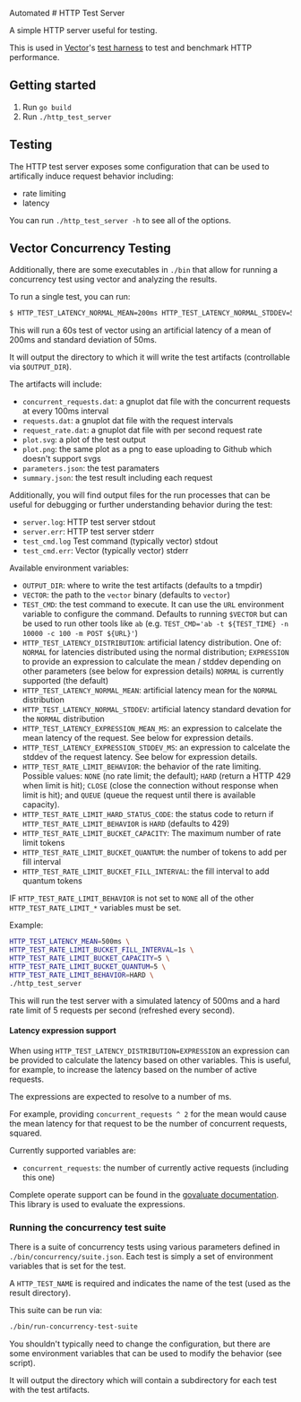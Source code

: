 Automated # HTTP Test Server

A simple HTTP server useful for testing.

This is used in [Vector]'s [test harness] to test and benchmark HTTP performance.

## Getting started

1. Run `go build`
2. Run `./http_test_server`

## Testing

The HTTP test server exposes some configuration that can be used to artifically
induce request behavior including:

* rate limiting
* latency

You can run `./http_test_server -h` to see all of the options.

## Vector Concurrency Testing

Additionally, there are some executables in `./bin` that allow for running
a concurrency test using vector and analyzing the results.

To run a single test, you can run:

```bash
$ HTTP_TEST_LATENCY_NORMAL_MEAN=200ms HTTP_TEST_LATENCY_NORMAL_STDDEV=50ms TEST_TIME=60 ./bin/run-concurrency-test
```

This will run a 60s test of vector using an artificial latency of a mean of
200ms and standard deviation of 50ms.

It will output the directory to which it will write the test artifacts
(controllable via `$OUTPUT_DIR`).

The artifacts will include:

* `concurrent_requests.dat`: a gnuplot dat file with the concurrent requests at
  every 100ms interval
* `requests.dat`: a gnuplot dat file with the request intervals
* `request_rate.dat`: a gnuplot dat file with per second request rate
* `plot.svg`: a plot of the test output
* `plot.png`: the same plot as a png to ease uploading to Github
  which doesn't support svgs
* `parameters.json`: the test paramaters
* `summary.json`: the test result including each request

Additionally, you will find output files for the run processes that can be
useful for debugging or further understanding behavior during the test:

* `server.log`: HTTP test server stdout
* `server.err`: HTTP test server stderr
* `test_cmd.log` Test command (typically vector) stdout
* `test_cmd.err`: Vector (typically vector) stderr

Available environment variables:

* `OUTPUT_DIR`: where to write the test artifacts (defaults to a tmpdir)
* `VECTOR`: the path to the `vector` binary (defaults to `vector`)
* `TEST_CMD`: the test command to execute. It can use the `URL` environment
  variable to configure the command. Defaults to running `$VECTOR` but can be
  used to run other tools like `ab` (e.g. `TEST_CMD='ab -t ${TEST_TIME} -n 10000
  -c 100 -m POST ${URL}'`)
* `HTTP_TEST_LATENCY_DISTRIBUTION`: artificial latency distribution. One of:
  `NORMAL` for latencies distributed using the normal distribution; `EXPRESSION`
  to provide an expression to calculate the mean / stddev depending on other
  parameters (see below for expression details)
  `NORMAL` is currently supported (the default)
* `HTTP_TEST_LATENCY_NORMAL_MEAN`: artificial latency mean for the `NORMAL`
  distribution
* `HTTP_TEST_LATENCY_NORMAL_STDDEV`: artificial latency standard devation for
  the `NORMAL` distribution
* `HTTP_TEST_LATENCY_EXPRESSION_MEAN_MS`: an expression to calcelate the mean
  latency of the request. See below for expression details.
* `HTTP_TEST_LATENCY_EXPRESSION_STDDEV_MS`: an expression to calcelate the
  stddev of the request latency. See below for expression details.
* `HTTP_TEST_RATE_LIMIT_BEHAVIOR`: the behavior of the rate limiting. Possible
  values: `NONE` (no rate limit; the default); `HARD` (return a HTTP 429 when
  limit is hit); `CLOSE` (close the connection without response when limit is
  hit); and `QUEUE` (queue the request until there is available capacity).
* `HTTP_TEST_RATE_LIMIT_HARD_STATUS_CODE`: the status code to return if
  `HTTP_TEST_RATE_LIMIT_BEHAVIOR` is `HARD` (defaults to 429)
* `HTTP_TEST_RATE_LIMIT_BUCKET_CAPACITY`: The maximum number of rate limit
  tokens
* `HTTP_TEST_RATE_LIMIT_BUCKET_QUANTUM`: the number of tokens to add per fill
  interval
* `HTTP_TEST_RATE_LIMIT_BUCKET_FILL_INTERVAL`: the fill interval to add quantum
  tokens

IF `HTTP_TEST_RATE_LIMIT_BEHAVIOR` is not set to `NONE` all of the other
`HTTP_TEST_RATE_LIMIT_*` variables must be set.

Example:

```bash
HTTP_TEST_LATENCY_MEAN=500ms \
HTTP_TEST_RATE_LIMIT_BUCKET_FILL_INTERVAL=1s \
HTTP_TEST_RATE_LIMIT_BUCKET_CAPACITY=5 \
HTTP_TEST_RATE_LIMIT_BUCKET_QUANTUM=5 \
HTTP_TEST_RATE_LIMIT_BEHAVIOR=HARD \
./http_test_server
```

This will run the test server with a simulated latency of 500ms and a hard rate
limit of 5 requests per second (refreshed every second).

#### Latency expression support

When using `HTTP_TEST_LATENCY_DISTRIBUTION=EXPRESSION` an expression can be
provided to calculate the latency based on other variables. This is useful, for
example, to increase the latency based on the number of active requests.

The expressions are expected to resolve to a number of ms.

For example, providing `concurrent_requests ^ 2` for the mean would cause the
mean latency for that request to be the number of concurrent requests, squared.

Currently supported variables are:

* `concurrent_requests`: the number of currently active requests (including this
  one)

Complete operate support can be found in the [govaluate
documentation](https://github.com/Knetic/govaluate/blob/master/MANUAL.md#operators).
This library is used to evaluate the expressions.

### Running the concurrency test suite

There is a suite of concurrency tests using various parameters defined in
`./bin/concurrency/suite.json`. Each test is simply a set of environment
variables that is set for the test.

A `HTTP_TEST_NAME` is required and indicates the name of the test (used as the
result directory).

This suite can be run via:

```bash
./bin/run-concurrency-test-suite
```

You shouldn't typically need to change the configuration, but there are some
environment variables that can be used to modify the behavior (see script).

It will output the directory which will contain a subdirectory for each test
with the test artifacts.

[test harness]: https://github.com/timberio/vector-test-harness
[Vector]: https://github.com/timberio/vector
